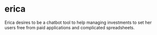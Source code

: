 # erica
Erica desires to be a chatbot tool to help managing investments to set her users free from paid applications and complicated spreadsheets.
